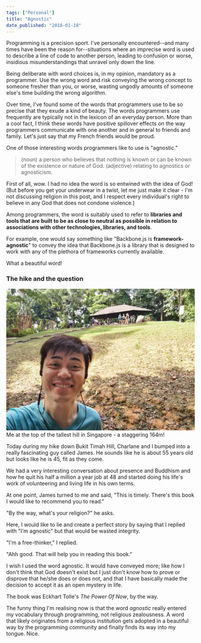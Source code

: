 ```yaml
---
tags: ["Personal"]
title: "Agnostic"
date_published: "2018-01-18"
---
```


Programming is a precision sport. I've personally encountered--and many times have been the reason for--situations where an imprecise word is used to describe a line of code to another person, leading to confusion or worse, insidious misunderstandings that unravel only down the line.

Being deliberate with word choices is, in my opinion, mandatory as a programmer. Use the wrong word and risk conveying the wrong concept to someone fresher than you, or worse, wasting ungodly amounts of someone else's time building the wrong algorithm.

Over time, I've found some of the words that programmers use to be so precise that they exude a kind of beauty. The words programmers use frequently are typically not in the lexicon of an everyday person. More than a cool fact, I think these words have positive spillover effects on the way programmers communicate with one another and in general to friends and family. Let's just say that my French friends would be proud.

One of those interesting words programmers like to use is "agnostic."

> (noun) a person who believes that nothing is known or can be known of the existence or nature of God. (adjective) relating to agnostics or agnosticism.

First of all, wow. I had no idea the word is so entwined with the idea of God! (But before you get your underwear in a twist, let me just make it clear - I'm not discussing religion in this post, and I respect every individual's right to believe in any God that does not condone violence.)

Among programmers, the word is suitably used to refer to **libraries and tools that are built to be as close to neutral as possible in relation to associations with other technologies, libraries, and tools**.

For example, one would say something like "Backbone.js is **framework-agnostic**" to convey the idea that Backbone.js is a library that is designed to work with any of the plethora of frameworks currently available.

What a beautiful word!

### The hike and the question

![hiking bukit timah hill singapore](images/20180117-bukit-timah-hill-climb-nickang-blog-1024x768.jpg) Me at the top of the tallest hill in Singapore - a staggering 164m!

Today during my hike down Bukit Timah Hill, Charlane and I bumped into a really fascinating guy called James. He sounds like he is about 55 years old but looks like he is 45, fit as they come.

We had a very interesting conversation about presence and Buddhism and how he quit his half a million a year job at 48 and started doing his life's work of volunteering and living life in his own terms.

At one point, James turned to me and said, "This is timely. There's this book I would like to recommend you to read."

"By the way, what's your religion?" he asks.

Here, I would like to lie and create a perfect story by saying that I replied with "I'm agnostic" but that would be wasted integrity.

"I'm a free-thinker," I replied.

"Ahh good. That will help you in reading this book."

I wish I used the word agnostic. It would have conveyed more; like how I don't think that God doesn't exist but I just don't know how to prove or disprove that he/she does or does not, and that I have basically made the decision to accept it as an open mystery in life.

The book was Eckhart Tolle's _The Power Of Now_, by the way.

The funny thing I'm realising now is that the word _agnostic_ really entered my vocabulary through programming, not religious zealousness. A word that likely originates from a religious institution gets adopted in a beautiful way by the programming community and finally finds its way into my tongue. Nice.
